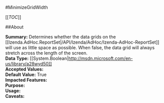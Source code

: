#MinimizeGridWidth

[[_TOC_]]

##About

**Summary:** Determines whether the data grids on the [[Izenda.AdHoc.ReportSet|/API/Izenda/AdHoc/Izenda-AdHoc-ReportSet]] will use as little space as possible. When false, the data grid will always stretch across the length of the screen.  
**Data Type:** [[System.Boolean|http://msdn.microsoft.com/en-us/library/a28wyd50]]  
**Accepted Values:**   
**Default Value:** True  
**Impacted Features:**   
**Purpose:**   
**Usage:**   
**Caveats:**   

